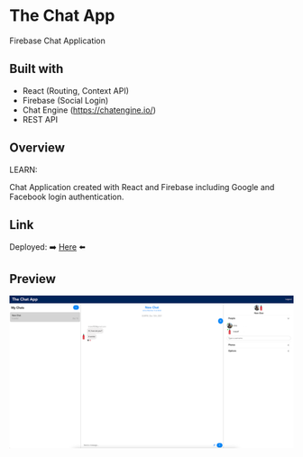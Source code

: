 # The Chat App

Firebase Chat Application

## Built with

- React (Routing, Context API)
- Firebase (Social Login)
- Chat Engine (https://chatengine.io/)
- REST API

## Overview

LEARN:

Chat Application created with React and Firebase including Google and Facebook login authentication.

## Link

Deployed: :arrow_right: [Here](https://the-chat-app.netlify.app) :arrow_left:

## Preview

![Project Image](https://github.com/Chris-Z-85/the-chat-app/blob/main/thechatapp.png)
